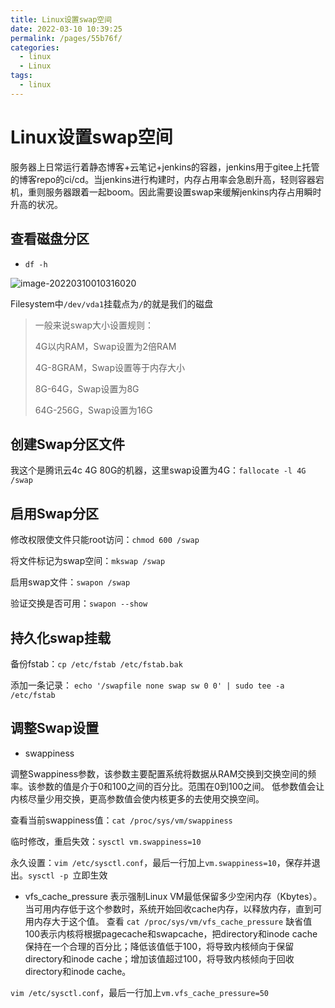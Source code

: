 ```yaml
---
title: Linux设置swap空间
date: 2022-03-10 10:39:25
permalink: /pages/55b76f/
categories: 
  - linux
  - Linux
tags: 
  - linux
---
```

# Linux设置swap空间

服务器上日常运行着静态博客+云笔记+jenkins的容器，jenkins用于gitee上托管的博客repo的ci/cd。当jenkins进行构建时，内存占用率会急剧升高，轻则容器宕机，重则服务器跟着一起boom。因此需要设置swap来缓解jenkins内存占用瞬时升高的状况。


## 查看磁盘分区

- `df -h`

![image-20220310010316020](https://storyxc.com/images/blog/image-20220310010316020.png)

Filesystem中`/dev/vda1`挂载点为`/`的就是我们的磁盘

> 一般来说swap大小设置规则：
>
> 4G以内RAM，Swap设置为2倍RAM
>
> 4G-8GRAM，Swap设置等于内存大小
>
> 8G-64G，Swap设置为8G
>
> 64G-256G，Swap设置为16G

## 创建Swap分区文件

我这个是腾讯云4c 4G 80G的机器，这里swap设置为4G：`fallocate -l 4G /swap`

## 启用Swap分区

修改权限使文件只能root访问：`chmod 600 /swap`

将文件标记为swap空间：`mkswap /swap`

启用swap文件：`swapon /swap`

验证交换是否可用：`swapon --show`

## 持久化swap挂载
备份fstab：`cp /etc/fstab /etc/fstab.bak`

添加一条记录： `echo '/swapfile none swap sw 0 0' | sudo tee -a /etc/fstab`

## 调整Swap设置
- swappiness

调整Swappiness参数，该参数主要配置系统将数据从RAM交换到交换空间的频率。该参数的值是介于0和100之间的百分比。范围在0到100之间。 低参数值会让内核尽量少用交换，更高参数值会使内核更多的去使用交换空间。

查看当前swappiness值：`cat /proc/sys/vm/swappiness`

临时修改，重启失效：`sysctl vm.swappiness=10`

永久设置：`vim /etc/sysctl.conf`，最后一行加上`vm.swappiness=10`，保存并退出。`sysctl -p `立即生效


- vfs_cache_pressure
表示强制Linux VM最低保留多少空闲内存（Kbytes）。当可用内存低于这个参数时，系统开始回收cache内存，以释放内存，直到可用内存大于这个值。
查看 `cat /proc/sys/vm/vfs_cache_pressure`
缺省值100表示内核将根据pagecache和swapcache，把directory和inode cache保持在一个合理的百分比；降低该值低于100，将导致内核倾向于保留directory和inode cache；增加该值超过100，将导致内核倾向于回收directory和inode cache。

`vim /etc/sysctl.conf`，最后一行加上`vm.vfs_cache_pressure=50`
